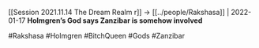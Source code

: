 [[Session 2021.11.14 The Dream Realm r]] -> [[../people/Rakshasa]] | 2022-01-17
**Holmgren’s God says Zanzibar is somehow involved**

#Rakshasa #Holmgren #BitchQueen #Gods #Zanzibar 